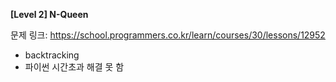 **[Level 2] N-Queen**

문제 링크: https://school.programmers.co.kr/learn/courses/30/lessons/12952

* backtracking
* 파이썬 시간초과 해결 못 함
